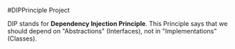 #DIPPrinciple Project

DIP stands for **Dependency Injection Principle**. This Principle says that we should depend on "Abstractions" (Interfaces), not in "Implementations" (Classes).